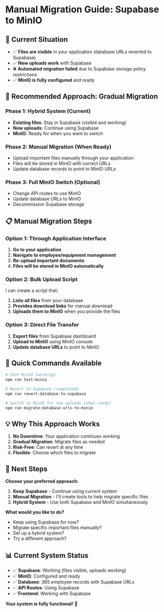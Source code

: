 # Manual Migration Guide: Supabase to MinIO

## 🎯 **Current Situation**

- ✅ **Files are visible** in your application (database URLs reverted to Supabase)
- ✅ **New uploads work** with Supabase
- ❌ **Automated migration failed** due to Supabase storage policy restrictions
- ✅ **MinIO is fully configured** and ready

## 🚀 **Recommended Approach: Gradual Migration**

### Phase 1: **Hybrid System** (Current)
- **Existing files**: Stay in Supabase (visible and working)
- **New uploads**: Continue using Supabase
- **MinIO**: Ready for when you want to switch

### Phase 2: **Manual Migration** (When Ready)
- Upload important files manually through your application
- Files will be stored in MinIO with correct URLs
- Update database records to point to MinIO URLs

### Phase 3: **Full MinIO Switch** (Optional)
- Change API routes to use MinIO
- Update database URLs to MinIO
- Decommission Supabase storage

## 📋 **Manual Migration Steps**

### Option 1: **Through Application Interface**
1. **Go to your application**
2. **Navigate to employee/equipment management**
3. **Re-upload important documents**
4. **Files will be stored in MinIO automatically**

### Option 2: **Bulk Upload Script**
I can create a script that:
1. **Lists all files** from your database
2. **Provides download links** for manual download
3. **Uploads them to MinIO** when you provide the files

### Option 3: **Direct File Transfer**
1. **Export files** from Supabase dashboard
2. **Upload to MinIO** using MinIO console
3. **Update database URLs** to point to MinIO

## 🔧 **Quick Commands Available**

```bash
# Test MinIO (working)
npm run test:minio

# Revert to Supabase (completed)
npm run revert:database-to-supabase

# Switch to MinIO for new uploads (when ready)
npm run migrate:database-urls-to-minio
```

## 💡 **Why This Approach Works**

1. **No Downtime**: Your application continues working
2. **Gradual Migration**: Migrate files as needed
3. **Risk-Free**: Can revert at any time
4. **Flexible**: Choose which files to migrate

## 🎯 **Next Steps**

**Choose your preferred approach:**

1. **Keep Supabase** - Continue using current system
2. **Manual Migration** - I'll create tools to help migrate specific files
3. **Hybrid System** - Use both Supabase and MinIO simultaneously

**What would you like to do?**

- Keep using Supabase for now?
- Migrate specific important files manually?
- Set up a hybrid system?
- Try a different approach?

## 📊 **Current System Status**

- ✅ **Supabase**: Working (files visible, uploads working)
- ✅ **MinIO**: Configured and ready
- ✅ **Database**: 365 employee records with Supabase URLs
- ✅ **API Routes**: Using Supabase
- ✅ **Frontend**: Working with Supabase

**Your system is fully functional!** 🎉
